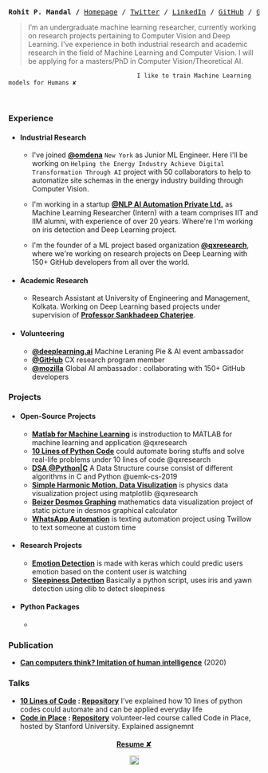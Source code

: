 
  
  
  <p><pre align="center">
<strong>Rohit P. Mandal /</strong> <a href="https://xiaowuc2.vercel.app">​Homepage​</a> / <a href="https://twitter.com/NPRougier">Twitter</a> / <a href="https://linkedin.com/in/xiaowuc2">​LinkedIn​</a> / <a href="https://github.com/rougier">​GitHub​</a> / <a href="https://gist.github.com/xiaowuc2">Gist</a> / <a href="https://stackoverflow.com/users/3348261/nicolas-rougier">​Stackoveflow​</a> / <a href="https://www.quora.com/profile/Rohit-Prasan-Mandal">Quora</a> / <a href="https://www.youtube.com/channel/UCX7oe66V8zyFpAJyMfPL9VA">​YouTube​</a></pre></p>

> I’m an undergraduate machine learning researcher, currently working on research 
> projects pertaining to Computer Vision and Deep Learning.  I've experience in both industrial research and academic research in 
> the field of Machine Learning and Computer Vision.
> I will be applying for a masters/PhD in Computer Vision/Theoretical AI.


```
                                    I like to train Machine Learning models for Humans ✘
```
  
<br>
  
### Experience ​
  
* #### Industrial Research
  * I've joined **[@omdena](https://omdena.com)** `New York` as Junior ML Engineer. Here I'll be working on `Helping the Energy Industry Achieve Digital Transformation Through AI` project with 50 collaborators to help to automatize site schemas in the energy industry building through Computer Vision.
  
  * I'm working in a startup **[@NLP AI Automation Private Ltd.](https://www.nlpaia.com/)** as Machine Learning Researcher (Intern) with a team comprises IIT and IIM alumni, with experience of over 20 years. Where're I'm working on iris detection and Deep Learning project.

  * I'm the founder of a ML project based organization **[@qxresearch](https://qxresearch.github.io)**, where we're working on research projects on Deep Learning with 150+ GitHub developers from all over the world.
  
 * #### Academic Research
  
    * Research Assistant at University of Engineering and Management, Kolkata. Working on Deep Learning based projects under supervision of **[Professor Sankhadeep Chaterjee](https://www.researchgate.net/profile/Sankhadeep-Chatterjee)**.
* #### Volunteering 
    * **[@deeplearning.ai](https://www.deeplearning.ai/)** Machine Leraning Pie & AI event ambassador 
    * **[@GitHub](https://github.com)** CX research program member
    * **[@mozilla](https://community.mozilla.org/en/groups/qx-research)** Global AI ambassador : collaborating with 150+ GitHub developers


### Projects ​
  - #### Open-Source Projects
  
    - **[Matlab for Machine Learning](https://github.com/qxresearchx/matlab-for-machine-leaning)** is instroduction to MATLAB for machine learning  and application @qxresearch
    - **[10 Lines of Python Code](https://github.com/qxresearch/qxresearch-event-1)** could automate boring stuffs and solve real-life problems under 10 lines of code @qxresearch 
    - **[DSA @Python|C](https://github.com/UEMK-CS-2019/DSA)** A Data Structure course consist of different algorithms in C and Python @uemk-cs-2019
    - **[Simple Harmonic Motion, Data Visulization](https://github.com/qxresearch/Simple-Harmonic-Motion)** is physics data visualization project using matplotlib @qxresearch
    - **[Beizer Desmos Graphing](https://github.com/xiaowuc2/BezierDesmosGraphing)** mathematics data visualization project of static picture in desmos graphical calculator
    - **[WhatsApp Automation](https://github.com/xiaowuc2/WhatsApp-Automation)** is texting automation project using Twillow to text someone at custom time
  
  - #### Research Projects 
    - **[Emotion Detection](https://github.com/xiaowuc2/Emotion-Checking-ML-Computer-Vision)** is made with keras which could predic users emotion based on the content user is watching
    - **[Sleepiness Detection]()** Basically a python script, uses iris and yawn detection using dlib to detect sleepiness
  - #### Python Packages
    - 

  
### Publication ​
  
  - **[Can computers think? Imitation of human intelligence](https://www.researchgate.net/publication/340645375_TITLE_CAN_COMPUTER_THINK_IMITATION_of_HUMAN_INTELLIGENCE)** (2020)
  

  
### Talks ​

- **[10 Lines of Code](https://www.youtube.com/watch?v=B0_0gK_CUpM&list=PLK_zxbpEUfmVPsXnl1wx1s6BD8eBUjuOM) : [Repository](https://github.com/qxresearch/qxresearch-event-1)** I've explained how 10 lines of python codes could automate and can be applied everyday life
- **[Code in Place](https://www.youtube.com/watch?v=5JpVuQNYoho&list=PLK_zxbpEUfmWO7zL7661s8ck4Ly2m0m-m) : [Repository](https://github.com/xiaowuc2/Code-in-Place-2021-Assignment-Solution)** volunteer-led course called Code in Place, hosted by Stanford University. Explained assignemnt


 <h4 align="center">
    <a href="https://drive.google.com/file/d/1ALxiEOuDepm2v53wvKULA_ScwWMVfX85/view?usp=sharing">Resume ✘</a>
</p>
<p align="center">
 <td><img src="https://profile-counter.glitch.me/xiaowuc2/count.svg" alt="Visitors" height="19" /></td>
</p>
